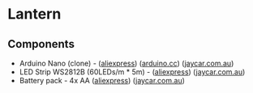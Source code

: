 # Lantern

## Components

- Arduino Nano (clone) - ([aliexpress](https://www.aliexpress.com/item/32341832857.html)) ([arduino.cc](https://store-usa.arduino.cc/products/arduino-nano)) ([jaycar.com.au](https://www.jaycar.com.au/duinotech-nano-board-arduino-compatible/p/XC4414))
- LED Strip WS2812B (60LEDs/m * 5m) - ([aliexpress](https://www.aliexpress.com/item/32682015405.html)) ([jaycar.com.au](https://www.jaycar.com.au/2m-rgb-led-strip-with-120-x-addressable-w2812b-rgb-leds-arduino-mcu-compatible-5v/p/XC4390))
- Battery pack - 4x AA ([aliexpress](https://www.aliexpress.com/item/1005002277845095.html)) ([jaycar.com.au](https://www.jaycar.com.au/4-x-aa-square-battery-holder/p/PH9200))